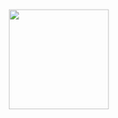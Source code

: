 <h1><h1>
<p><p>

<div align="right">
  <img height="180em" src="https://github-readme-stats.vercel.app/api/top-langs/?username=erickneri12&layout=compact&langs_count=7&theme=ayu-mirage"/>
</div>

